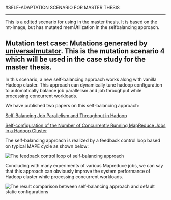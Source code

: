 #SELF-ADAPTATION SCENARIO FOR MASTER THESIS

---
This is a edited scenario for using in the master thesis. It is based on the mt-image, but has mutated memUtilization in the selfbalancing approach.

Mutation test case:
Mutations generated by [universalmutator](https://github.com/agroce/universalmutator). This is the mutation scenario 4 which will be used in the case study for the master thesis.
---

In this scenario, a new self-balancing approach works along with vanilla Hadoop cluster.
This approach can dynamically tune hadoop configuration to automatically balance job parallelism and job throughput  while processing concurrent workloads.

We have published two papers on this self-balancing approach:

[Self-Balancing Job Parallelism and Throughput in Hadoop](https://hal.inria.fr/hal-01294834)

[Self-configuration of the Number of Concurrently Running MapReduce Jobs in a Hadoop Cluster](https://hal.inria.fr/hal-01143157)

The self-balancing approach is realized by a feedback control loop based on typical MAPE cycle as shown below:

 ![The feedback control loop of self-balancing approach](/figures/loop.png)
 
Concluding with many experiments of various Mapreduce jobs, we can say that this approach can obviously improve the system performance of Hadoop cluster while processing concurrent workloads.

 ![The result comparison between self-balancing approach and default static configurations](/figures/diff-type-size.png)
